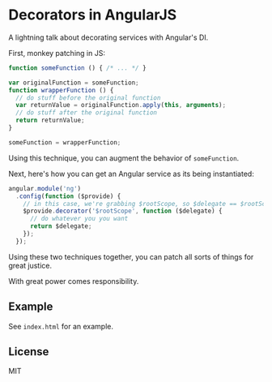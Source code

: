 # Decorators in AngularJS

A lightning talk about decorating services with Angular's DI.

First, monkey patching in JS:

```javascript
function someFunction () { /* ... */ }

var originalFunction = someFunction;
function wrapperFunction () {
  // do stuff before the original function
  var returnValue = originalFunction.apply(this, arguments);
  // do stuff after the original function
  return returnValue;
}

someFunction = wrapperFunction;
```

Using this technique, you can augment the behavior of `someFunction`.

Next, here's how you can get an Angular service as its being instantiated:

```javascript
angular.module('ng')
  .config(function ($provide) {
    // in this case, we're grabbing $rootScope, so $delegate == $rootScope
    $provide.decorator('$rootScope', function ($delegate) {
      // do whatever you you want
      return $delegate;
    });
  });
```

Using these two techniques together, you can patch all sorts of things for great justice.

With great power comes responsibility.

## Example
See `index.html` for an example.

## License
MIT
